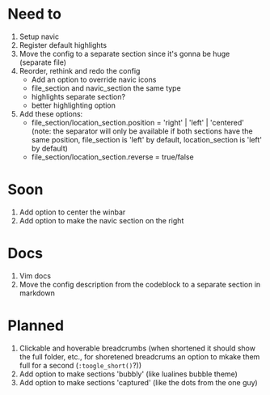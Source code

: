 # Need to
 1. Setup navic
 2. Register default highlights
 3. Move the config to a separate section since it's gonna be huge (separate file)
 4. Reorder, rethink and redo the config
 	- Add an option to override navic icons
	- file_section and navic_section the same type
	- highlights separate section?
	- better highlighting option
 5. Add these options:
	- file_section/location_section.position = 'right' | 'left' | 'centered' (note: the separator will only be available if both sections have the same position, file_section is 'left' by default, location_section is 'left' by default)
	- file_section/location_section.reverse = true/false

# Soon
 1. Add option to center the winbar
 2. Add option to make the navic section on the right

# Docs
 1. Vim docs
 2. Move the config description from the codeblock to a separate section in markdown

# Planned
 1. Clickable and hoverable breadcrumbs (when shortened it should show the full folder, etc., for shoretened breadcrums an option to mkake them full for a second (`:toogle_short()`?))
 2. Add option to make sections 'bubbly' (like lualines bubble theme)
 3. Add option to make sections 'captured' (like the dots from the one guy)

